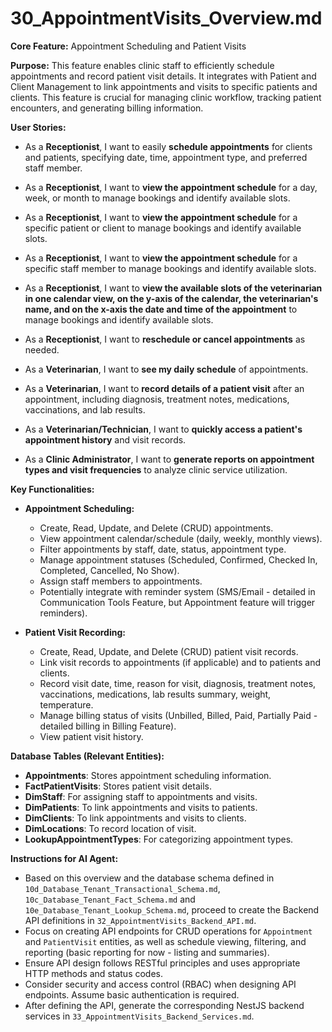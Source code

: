 # 30_AppointmentVisits_Overview.md

**Core Feature:** Appointment Scheduling and Patient Visits

**Purpose:** This feature enables clinic staff to efficiently schedule appointments and record patient visit details. It integrates with Patient and Client Management to link appointments and visits to specific patients and clients. This feature is crucial for managing clinic workflow, tracking patient encounters, and generating billing information.

**User Stories:**

*   As a **Receptionist**, I want to easily **schedule appointments** for clients and patients, specifying date, time, appointment type, and preferred staff member.
*   As a **Receptionist**, I want to **view the appointment schedule** for a day, week, or month to manage bookings and identify available slots.
*   As a **Receptionist**, I want to **view the appointment schedule** for a specific patient or client to manage bookings and identify available slots.
*   As a **Receptionist**, I want to **view the appointment schedule** for a specific staff member to manage bookings and identify available slots.
*   As a **Receptionist**, I want to **view the available slots of the veterinarian in one calendar view, on the y-axis of the calendar, the veterinarian's name, and on the x-axis the date and time of the appointment** to manage bookings and identify available slots.
*   As a **Receptionist**, I want to **reschedule or cancel appointments** as needed.
*   As a **Veterinarian**, I want to **see my daily schedule** of appointments.

*   As a **Veterinarian**, I want to **record details of a patient visit** after an appointment, including diagnosis, treatment notes, medications, vaccinations, and lab results.
*   As a **Veterinarian/Technician**, I want to **quickly access a patient's appointment history** and visit records.
*   As a **Clinic Administrator**, I want to **generate reports on appointment types and visit frequencies** to analyze clinic service utilization.

**Key Functionalities:**

*   **Appointment Scheduling:**
    *   Create, Read, Update, and Delete (CRUD) appointments.
    *   View appointment calendar/schedule (daily, weekly, monthly views).
    *   Filter appointments by staff, date, status, appointment type.
    *   Manage appointment statuses (Scheduled, Confirmed, Checked In, Completed, Cancelled, No Show).
    *   Assign staff members to appointments.
    *   Potentially integrate with reminder system (SMS/Email - detailed in Communication Tools Feature, but Appointment feature will trigger reminders).

*   **Patient Visit Recording:**
    *   Create, Read, Update, and Delete (CRUD) patient visit records.
    *   Link visit records to appointments (if applicable) and to patients and clients.
    *   Record visit date, time, reason for visit, diagnosis, treatment notes, vaccinations, medications, lab results summary, weight, temperature.
    *   Manage billing status of visits (Unbilled, Billed, Paid, Partially Paid - detailed billing in Billing Feature).
    *   View patient visit history.

**Database Tables (Relevant Entities):**

*   **Appointments**: Stores appointment scheduling information.
*   **FactPatientVisits**: Stores patient visit details.
*   **DimStaff**:  For assigning staff to appointments and visits.
*   **DimPatients**: To link appointments and visits to patients.
*   **DimClients**: To link appointments and visits to clients.
*   **DimLocations**: To record location of visit.
*   **LookupAppointmentTypes**: For categorizing appointment types.

**Instructions for AI Agent:**

*   Based on this overview and the database schema defined in `10d_Database_Tenant_Transactional_Schema.md`, `10c_Database_Tenant_Fact_Schema.md` and `10e_Database_Tenant_Lookup_Schema.md`,  proceed to create the Backend API definitions in `32_AppointmentVisits_Backend_API.md`.
*   Focus on creating API endpoints for CRUD operations for `Appointment` and `PatientVisit` entities, as well as schedule viewing, filtering, and reporting (basic reporting for now - listing and summaries).
*   Ensure API design follows RESTful principles and uses appropriate HTTP methods and status codes.
*   Consider security and access control (RBAC) when designing API endpoints. Assume basic authentication is required.
*   After defining the API, generate the corresponding NestJS backend services in `33_AppointmentVisits_Backend_Services.md`.